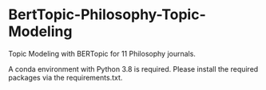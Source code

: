 # BertTopic-Philosophy-Topic-Modeling
Topic Modeling with BERTopic for 11 Philosophy journals.

A conda environment with Python 3.8 is required. Please install the required packages via the requirements.txt.
